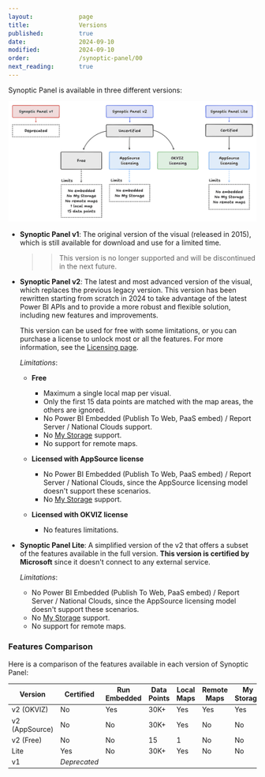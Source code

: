 ```yaml
---
layout:             page
title:              Versions
published:          true
date:               2024-09-10
modified:           2024-09-10
order:              /synoptic-panel/00
next_reading:       true
---
```

Synoptic Panel is available in three different versions:

<img src="images/versions.png" class="naked">


- **Synoptic Panel v1**: The original version of the visual (released in 2015), which is still available for download and use for a limited time.

    >> This version is no longer supported and will be discontinued in the next future.

- **Synoptic Panel v2**: The latest and most advanced version of the visual, which replaces the previous legacy version. This version has been rewritten starting from scratch in 2024 to take advantage of the latest Power BI APIs and to provide a more robust and flexible solution, including new features and improvements.

    This version can be used for free with some limitations, or you can purchase a license to unlock most or all the features. For more information, see the [Licensing page](../licensing.md).

    *Limitations*:

    - **Free**
        - Maximum a single local map per visual.
        - Only the first 15 data points are matched with the map areas, the others are ignored.
        - No Power BI Embedded (Publish To Web, PaaS embed) / Report Server / National Clouds support.
        - No [My Storage](../features/my-storage.md) support.
        - No support for remote maps.

    - **Licensed with AppSource license**
        - No Power BI Embedded (Publish To Web, PaaS embed) / Report Server / National Clouds, since the AppSource licensing model doesn't support these scenarios.
        - No [My Storage](../features/my-storage.md) support.

    - **Licensed with OKVIZ license**
        - No features limitations.

- **Synoptic Panel Lite**: A simplified version of the v2 that offers a subset of the features available in the full version. **This version is certified by Microsoft** since it doesn't connect to any external service.

    *Limitations*:

    - No Power BI Embedded (Publish To Web, PaaS embed) / Report Server / National Clouds, since the AppSource licensing model doesn't support these scenarios.
    - No [My Storage](../features/my-storage.md) support.
    - No support for remote maps.


### Features Comparison

Here is a comparison of the features available in each version of Synoptic Panel:

|Version|Certified|Run Embedded|Data Points|Local Maps|Remote Maps|My Storage
|---|---|---|---|---|---|---|
|v2 (OKVIZ)|No|Yes|30K+|Yes|Yes|Yes|
|v2 (AppSource)|No|No|30K+|Yes|No|No|
|v2 (Free)|No|No|15|1|No|No|
|Lite|Yes|No|30K+|Yes|No|No|
|v1|*Deprecated*|
